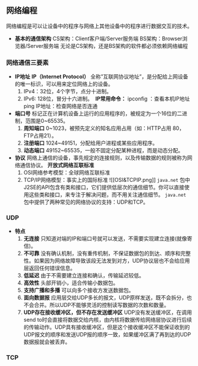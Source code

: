 ## 网络编程
网络编程是可以让设备中的程序与网络上其他设备中的程序进行数据交互的技术。
- **基本的通信架构**
	CS架构：Client客户端/Server服务端
	BS架构：Browser浏览器/Server服务端
	无论是CS架构，还是BS架构的软件都必须依赖网络编程
### 网络通信三要素
- **IP地址**
	**IP（Internet Protocol）** 全称”互联网协议地址”，是分配给上网设备的唯一标识，可以用来定位网络上的设备。
	1. IPv4：32位，4个字节，点分十进制。
	2. IPv6: 128位，冒分十六进制。
 **IP常用命令：**
ipconfig ：查看本机IP地址
ping IP地址：检查网络是否连通
- **端口号**
	标记正在计算机设备上运行的应用程序的，被规定为一个16位的二进制，范围是0~65535。
	1. **周知端口** 0~1023，被预先定义的知名应用占用（如：HTTP占用 80，FTP占用21）。
	2. **注册端口** 1024~49151，分配给用户进程或某些应用程序。
	3. **动态端口** 49152~65535，一般不固定分配某种进程，而是动态分配。
- **协议**
	网络上通信的设备，事先规定的连接规则，以及传输数据的规则被称为网络通信协议。
    **开放式网络互联标准**
    1. OSI网络参考模型：全球网络互联标准
    2. TCP/IP网络模型：事实上的国际标准
![[OSI&TCPIP.png]]
`java.net` 包中J2SE的API包含有类和接口，它们提供低层次的通信细节。你可以直接使用这些类和接口，来专注于解决问题，而不用关注通信细节。
`java.net` 包中提供了两种常见的网络协议的支持：UDP和TCP。
### UDP
- **特点**
	1. **无连接** 只知道对端的IP和端口号就可以发送，不需要实现建立连接(就像寄信)。
	2. **不可靠** 没有确认机制，没有重传机制，不保证数据包的到达、顺序和完整性。如果因为网络故障导致该段无法发到对方，UDP协议层也不会给应用层返回任何错误信息。
	3. **低延迟** 由于不需要建立连接和确认，传输延迟较低。
	4. **高效性** 头部开销小，适合传输小数据包。
	5. **支持广播和多播** 可以向多个接收方发送数据包。
	6. **面向数据报** 应用层交给UDP多长的报文，UDP原样发送，既不会拆分，也不会合并。所以UDP不能够灵活的控制读写数据的次数和数量。
	7. **UDP存在接收缓冲区，但不存在发送缓冲区** UDP没有发送缓冲区，在调用send to时会直接将数据交给内核，由内核将数据传给网络层协议进行后续的传输动作。UDP具有接收缓冲区，但是这个接收缓冲区不能保证收到的UDP报文的顺序和发送UDP报的顺序一致，如果缓冲区满了再到达的UDP数据报就会被丢弃。
### TCP